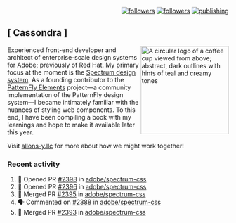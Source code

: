 <p align="right"><a rel="me" href="https://front-end.social/@castastrophe">
    <img alt="followers" title="Follow me on Mastodon" src="https://img.shields.io/mastodon/follow/109297102751309835?domain=https%3A%2F%2Ffront-end.social&label=Follow&logo=mastodon&logoColor=white&style=for-the-badge&labelColor=008080&color=006969"/></a>
  <a href="https://codepen.io/castastrophe/">
    <img alt="followers" title="Follow me on CodePen" src="https://img.shields.io/badge/16-1?color=640464&labelColor=7c007c&style=for-the-badge&logo=codepen&label=Follow"/></a>
<a href="https://castastrophe.medium.com/">
    <img alt="publishing" title="View articles on Medium" src="https://img.shields.io/badge/107-1?color=666&labelColor=444&label=subscribe&logo=medium&logoColor=white&style=for-the-badge"/></a>
</p>

## [&nbsp;Cassondra&nbsp;]

<img align="right" src="https://github-production-user-asset-6210df.s3.amazonaws.com/1840295/253016758-ba468774-1cd3-42c2-8f43-947b5eeb5edf.png" height="200" alt="A circular logo of a coffee cup viewed from above; abstract, dark outlines with hints of teal and creamy tones">

Experienced front-end developer and architect of enterprise-scale design systems for Adobe; previously of Red Hat. My primary focus at the moment is the [Spectrum design system](https://github.com/adobe/spectrum-css). As a founding contributor to the [PatternFly&nbsp;Elements](https://github.com/patternfly/patternfly-elements) project&mdash;a community implementation of the PatternFly design system&mdash;I became intimately familiar with the nuances of styling web components. To this end, I have been compiling a book with my learnings and hope to make it available later this year.

Visit [allons-y.llc](http://allons-y.llc/) for more about how we might work together!

### Recent activity

<!--START_SECTION:activity-->
1. 💪 Opened PR [#2398](https://github.com/adobe/spectrum-css/pull/2398) in [adobe/spectrum-css](https://github.com/adobe/spectrum-css)
2. 💪 Opened PR [#2396](https://github.com/adobe/spectrum-css/pull/2396) in [adobe/spectrum-css](https://github.com/adobe/spectrum-css)
3. 🎉 Merged PR [#2395](https://github.com/adobe/spectrum-css/pull/2395) in [adobe/spectrum-css](https://github.com/adobe/spectrum-css)
4. 🗣 Commented on [#2388](https://github.com/adobe/spectrum-css/pull/2388#issuecomment-1874092780) in [adobe/spectrum-css](https://github.com/adobe/spectrum-css)
5. 🎉 Merged PR [#2393](https://github.com/adobe/spectrum-css/pull/2393) in [adobe/spectrum-css](https://github.com/adobe/spectrum-css)
<!--END_SECTION:activity-->
